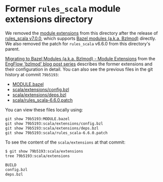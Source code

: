 # Former `rules_scala` module extensions directory

We removed the [module extensions][] from this directory after the release of
[rules_scala v7.0.0][], which supports [Bazel modules (a.k.a. Bzlmod)][Bzlmod]
directly. We also removed the patch for `rules_scala` v6.6.0 from this
directory's parent.

[Migrating to Bazel Modules (a.k.a. Bzlmod) - Module Extensions][post] from the
[EngFlow 'bzlmod' blog post series][series] describes the former extensions and
their configuration in detail. You can also see the previous files in the git
history at commit `79b5193`:

- [MODULE.bazel](https://github.com/EngFlow/example/blob/79b51930e4629486462c0f9787a25d035b6c4450/MODULE.bazel#L167-L317)
- [scala/extensions/config.bzl](https://github.com/EngFlow/example/blob/79b51930e4629486462c0f9787a25d035b6c4450/scala/extensions/config.bzl)
- [scala/extensions/deps.bzl](https://github.com/EngFlow/example/blob/79b51930e4629486462c0f9787a25d035b6c4450/scala/extensions/deps.bzl)
- [scala/rules_scala-6.6.0.patch](https://github.com/EngFlow/example/blob/79b51930e4629486462c0f9787a25d035b6c4450/scala/rules_scala-6.6.0.patch)

You can view these files locally using:

```txt
git show 79b5193:MODULE.bazel
git show 79b5193:scala/extensions/config.bzl
git show 79b5193:scala/extensions/deps.bzl
git show 79b5193:scala/rules_scala-6.6.0.patch
```

To see the content of the `scala/extensions` at that commit:

```sh
$ git show 79b5193:scala/extensions
tree 79b5193:scala/extensions

BUILD
config.bzl
deps.bzl
```

[Bzlmod]: https://bazel.build/external/module
[module extensions]: https://bazel.build/external/extension
[rules_scala v7.0.0]: https://github.com/bazel-contrib/rules_scala/releases/tag/v7.0.0
[post]: https://blog.engflow.com/2025/01/16/migrating-to-bazel-modules-aka-bzlmod---module-extensions/
[series]: https://blog.engflow.com/category/bzlmod/
